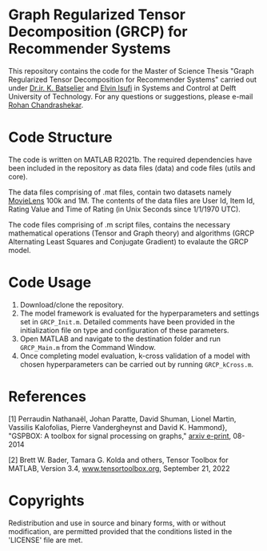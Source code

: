 # Graph Regularized Tensor Decomposition (GRCP) for Recommender Systems

This repository contains the code for the Master of Science Thesis "Graph Regularized Tensor Decomposition for Recommender Systems" carried out under [Dr.ir. K. Batselier](https://www.tudelft.nl/staff/k.batselier/?cHash=bc8a8a032dbc0c2e49df471ee3538c27) and [Elvin Isufi](https://www.tudelft.nl/ewi/over-de-faculteit/afdelingen/intelligent-systems/multimedia-computing/people/elvin-isufi) in Systems and Control at Delft University of Technology. For any questions or suggestions, please e-mail [Rohan Chandrashekar](R.Chandrashekar@student.tudelft.nl).

# Code Structure 

The code is written on MATLAB R2021b. The required dependencies have been included in the repository as data files (data) and code files (utils and core). 

The data files comprising of .mat files, contain two datasets namely [MovieLens](https://grouplens.org/datasets/movielens/) 100k and 1M. The contents of the data files are User Id, Item Id, Rating Value and Time of Rating (in Unix Seconds since 1/1/1970 UTC). 

The code files comprising of .m script files, contains the necessary mathematical operations (Tensor and Graph theory) and algorithms (GRCP Alternating Least Squares and Conjugate Gradient) to evalaute the GRCP model.  

# Code Usage 

1. Download/clone the repository. 
2. The model framework is evaluated for the hyperparameters and settings set in `GRCP_Init.m`. Detailed comments have been provided in the initialization file on type and configuration of these parameters. 
3. Open MATLAB and navigate to the destination folder and run `GRCP_Main.m` from the Command Window.
4. Once completing model evaluation, k-cross validation of a model with chosen hyperparameters can be carried out by running `GRCP_kCross.m`.


# References

[1] Perraudin Nathanaël, Johan Paratte, David Shuman, Lionel Martin, Vassilis Kalofolias, Pierre Vandergheynst and David K. Hammond}, "GSPBOX: A toolbox for signal processing on graphs," [arxiv e-print](https://arxiv.org/abs/1408.5781), 08-2014

[2]  Brett W. Bader, Tamara G. Kolda and others, Tensor Toolbox for MATLAB, Version 3.4, www.tensortoolbox.org, September 21, 2022

# Copyrights

Redistribution and use in source and binary forms, with or without modification, are permitted provided that the conditions listed in the 'LICENSE' file are met.

